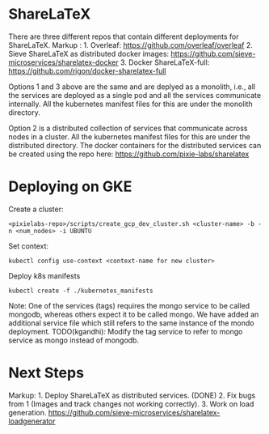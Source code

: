 # ShareLaTeX
There are three different repos that contain different deployments for ShareLaTeX.
Markup : 1. Overleaf: https://github.com/overleaf/overleaf
         2. Sieve ShareLaTeX as distributed docker images: https://github.com/sieve-microservices/sharelatex-docker
         3. Docker ShareLaTeX-full: https://github.com/rigon/docker-sharelatex-full

Options 1 and 3 above are the same and are deplyed as a monolith, i.e., all the services are
deployed as a single pod and all the services communicate internally. All the kubernetes manifest
files for this are under the monolith directory.

Option 2 is a distributed collection of services that communicate across nodes in a cluster.
All the kubernetes manifest files for this are under the distributed directory. The docker
containers for the distributed services can be created using the repo here:
https://github.com/pixie-labs/sharelatex


# Deploying on GKE

Create a cluster:
```
<pixielabs-repo>/scripts/create_gcp_dev_cluster.sh <cluster-name> -b -n <num_nodes> -i UBUNTU
```
Set context:
```
kubectl config use-context <context-name for new cluster>
```
Deploy k8s manifests
```
kubectl create -f ./kubernetes_manifests
```

Note: One of the services (tags) requires the mongo service to be called mongodb, whereas others
expect it to be called mongo. We have added an additional service file which still refers to the
same instance of the mondo deployment. TODO(kgandhi): Modify the tag service to refer to mongo
service as mongo instead of mongodb.


# Next Steps
Markup: 1. Deploy ShareLaTeX as distributed services. (DONE)
        2. Fix bugs from 1 (Images and track changes not working correctly).
        3. Work on load generation. https://github.com/sieve-microservices/sharelatex-loadgenerator

